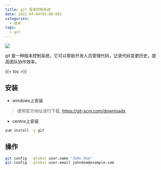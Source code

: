 ```yaml
---
title: git 版本控制系统
date: 2022-04-04T05:00:00Z
categories:
  - 技术
tags:
  - git
---
```


<img src="https://s2.loli.net/2023/12/05/W5YelyP1iTjqczU.jpg" />

git 是一种版本控制系统，它可以帮助开发人员管理代码，记录代码变更历史，提高团队协作效率。

<!--more-->

{{< toc >}}


## 安装

- windows上安装

> 使用官方地址进行下载, https://git-scm.com/downloads

- centos上安装

```sh
yum install -y git
```

## 操作


```sh
git config --global user.name "John Doe"
git config --global user.email johndoe@example.com
```